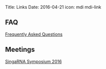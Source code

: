 Title: Links
Date: 2016-04-21
icon: mdi mdi-link

## FAQ

[Frequently Asked Questions](http://yeolab.github.io/faq/)

## Meetings

[SingaRNA Symposium 2016](http://yeolab.github.io/singarna-symposium-2016/)
